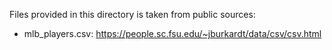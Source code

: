 Files provided in this directory is taken from public sources:
 - mlb_players.csv: https://people.sc.fsu.edu/~jburkardt/data/csv/csv.html
